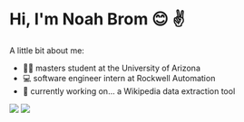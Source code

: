 # Hi, I'm Noah Brom 😊 :v:

A little bit about me: 
- :man_student: masters student at the University of Arizona
- :computer: software engineer intern at Rockwell Automation
- :thinking: currently working on... a Wikipedia data extraction tool

[<img src="https://img.shields.io/badge/LinkedIn-%230077B5.svg?logo=linkedin&logoColor=white">](https://linkedin.com/in/noahbrom)
[<img src="https://img.shields.io/badge/Gmail-%23D14836.svg?logo=gmail&logoColor=white">](mailto:noahbrom@arizona.edu)


